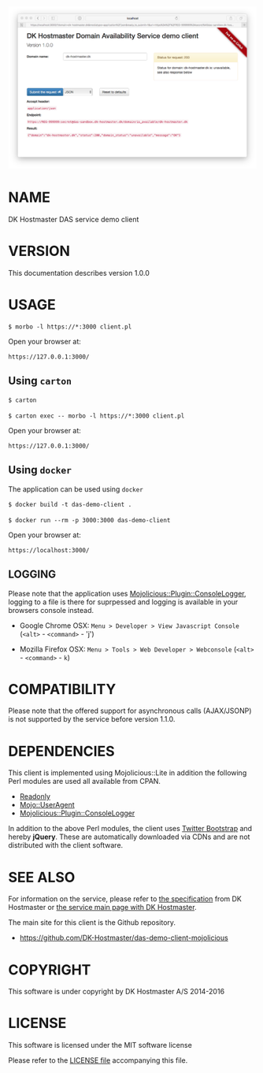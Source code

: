 
![screenshot](images/main-screen.png)

# NAME

DK Hostmaster DAS service demo client

# VERSION

This documentation describes version 1.0.0

# USAGE

    $ morbo -l https://*:3000 client.pl

Open your browser at:

    https://127.0.0.1:3000/

## Using `carton`

    $ carton

    $ carton exec -- morbo -l https://*:3000 client.pl

Open your browser at:

    https://127.0.0.1:3000/

## Using `docker`

The application can be used using `docker`

    $ docker build -t das-demo-client .

    $ docker run --rm -p 3000:3000 das-demo-client

Open your browser at:

    https://localhost:3000/

## LOGGING

Please note that the application uses [Mojolicious::Plugin::ConsoleLogger](https://metacpan.org/pod/Mojolicious::Plugin::ConsoleLogger), logging to a file is there for suprpessed and logging is available in your browsers console instead.

- Google Chrome OSX: `Menu > Developer > View Javascript Console`  (`<alt>` - `<command>` - 'j')

- Mozilla Firefox OSX: `Menu > Tools > Web Developer > Webconsole` (`<alt>` - `<command>` - `k`) 

# COMPATIBILITY

Please note that the offered support for asynchronous calls (AJAX/JSONP) is not supported by the service before version 1.1.0.

# DEPENDENCIES

This client is implemented using Mojolicious::Lite in addition the following
Perl modules are used all available from CPAN.

- [Readonly](https://metacpan.org/pod/Readonly)
- [Mojo::UserAgent](https://metacpan.org/pod/Mojo::UserAgent)
- [Mojolicious::Plugin::ConsoleLogger](https://metacpan.org/pod/Mojolicious::Plugin::ConsoleLogger)

In addition to the above Perl modules, the client uses [Twitter Bootstrap](http://getbootstrap.com/) and hereby **jQuery**. These are automatically downloaded via CDNs and are not distributed with the client software.

# SEE ALSO

For information on the service, please refer to [the specification](https://github.com/DK-Hostmaster/das-service-specification) from DK Hostmaster or [the service main page with DK Hostmaster](https://www.dk-hostmaster.dk/en/das).

The main site for this client is the Github repository.

- https://github.com/DK-Hostmaster/das-demo-client-mojolicious

# COPYRIGHT

This software is under copyright by DK Hostmaster A/S 2014-2016

# LICENSE

This software is licensed under the MIT software license

Please refer to the [LICENSE file](LICENSE) accompanying this file.
